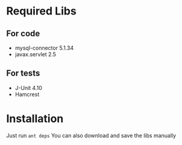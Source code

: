 # Required Libs
## For code
* mysql-connector 5.1.34
* javax.servlet 2.5

## For tests
* J-Unit 4.10
* Hamcrest

# Installation
Just run
`
ant deps
`
You can also download and save the libs manually
